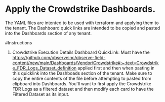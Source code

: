 # Apply the Crowdstrike Dashboards.
  The YAML files are intented to be used with terraform and applying them to the tenant. The Dashboard quick links are intended to be copied and pasted into the Dashboards section of any tenant.

#Instructions

1. Crowdstrike Execution Details Dashboard QuickLink: Must have the https://github.com/observeinc/observe-field-content/new/main/Dashboards/Vendor/Crowdstrike#:~:text=Crowdstrike_FDR_Logs_Dataset_definition applied first and then when pasting in this quicklink into the Dashboads section of the tenant. Make sure to copy the entire contents of the file before attempting to pasted from clipboard into Dashboards.
  You'll want to first apply the Crowdstrike FDR Logs as a filtered dataset and then modify each card to have the Filtered Dataset as its input. 
